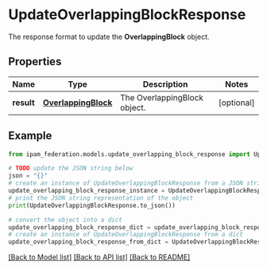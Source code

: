# UpdateOverlappingBlockResponse

The response format to update the __OverlappingBlock__ object.

## Properties

Name | Type | Description | Notes
------------ | ------------- | ------------- | -------------
**result** | [**OverlappingBlock**](OverlappingBlock.md) | The OverlappingBlock object. | [optional] 

## Example

```python
from ipam_federation.models.update_overlapping_block_response import UpdateOverlappingBlockResponse

# TODO update the JSON string below
json = "{}"
# create an instance of UpdateOverlappingBlockResponse from a JSON string
update_overlapping_block_response_instance = UpdateOverlappingBlockResponse.from_json(json)
# print the JSON string representation of the object
print(UpdateOverlappingBlockResponse.to_json())

# convert the object into a dict
update_overlapping_block_response_dict = update_overlapping_block_response_instance.to_dict()
# create an instance of UpdateOverlappingBlockResponse from a dict
update_overlapping_block_response_from_dict = UpdateOverlappingBlockResponse.from_dict(update_overlapping_block_response_dict)
```
[[Back to Model list]](../README.md#documentation-for-models) [[Back to API list]](../README.md#documentation-for-api-endpoints) [[Back to README]](../README.md)


